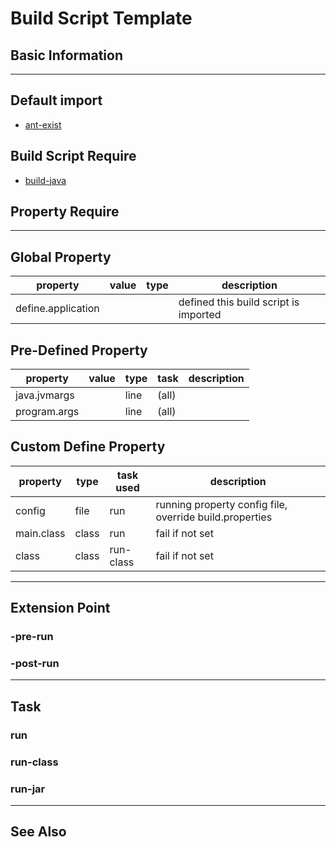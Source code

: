 Build Script Template
=====================

Basic Information
-----------------

-------------------------------------------------------------------------------

Default import
-------------

* [ant-exist](ant-exist.md)

Build Script Require
--------------------

* [build-java](build-java.md)

Property Require
----------------

-------------------------------------------------------------------------------

Global Property
---------------

property            | value                         | type      | description
--------            | -----                         | ----      | -----------
define.application  |                               |           | defined this build script is imported


Pre-Defined Property
--------------------

property            | value                         | type      | task  | description
--------            | -----                         | ----      | ----  | -----------
java.jvmargs        |                               | line      | (all) |
program.args        |                               | line      | (all) |


Custom Define Property
----------------------

property                | type      | task used     | description
--------                | ----      | ---------     | -----------
config                  | file      | run           | running property config file, override build.properties
main.class              | class     | run           | fail if not set
class                   | class     | run-class     | fail if not set

-------------------------------------------------------------------------------

Extension Point
---------------

### -pre-run
### -post-run

-------------------------------------------------------------------------------

Task
----

### run
### run-class
### run-jar


-------------------------------------------------------------------------------

See Also
--------

